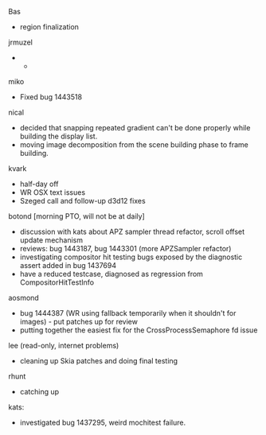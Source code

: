 Bas
* region finalization



jrmuzel
* * 


miko
* Fixed bug 1443518



nical
* decided that snapping repeated gradient can't be done properly while building the display list.
* moving image decomposition from the scene building phase to frame building.



kvark
* half-day off
* WR OSX text issues
* Szeged call and follow-up d3d12 fixes



botond [morning PTO, will not be at daily]
* discussion with kats about APZ sampler thread refactor, scroll offset update mechanism 
* reviews: bug 1443187, bug 1443301 (more APZSampler refactor) 
* investigating compositor hit testing bugs exposed by the diagnostic assert added in bug 1437694 
* have a reduced testcase, diagnosed as regression from CompositorHitTestInfo



aosmond
* bug 1444387 (WR using fallback temporarily when it shouldn't for images) - put patches up for review
* putting together the easiest fix for the CrossProcessSemaphore fd issue



lee (read-only, internet problems)
* cleaning up Skia patches and doing final testing



rhunt
* catching up



kats:
* investigated bug 1437295, weird mochitest failure.



